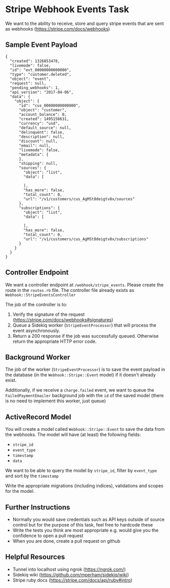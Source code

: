 # Stripe Webhook Events Task

We want to the ability to receive, store and query stripe events that are sent as webhooks (https://stripe.com/docs/webhooks)

## Sample Event Payload

```
{
  "created": 1326853478,
  "livemode": false,
  "id": "evt_00000000000000",
  "type": "customer.deleted",
  "object": "event",
  "request": null,
  "pending_webhooks": 1,
  "api_version": "2017-04-06",
  "data": {
    "object": {
      "id": "cus_00000000000000",
      "object": "customer",
      "account_balance": 0,
      "created": 1495156631,
      "currency": "usd",
      "default_source": null,
      "delinquent": false,
      "description": null,
      "discount": null,
      "email": null,
      "livemode": false,
      "metadata": {
      },
      "shipping": null,
      "sources": {
        "object": "list",
        "data": [

        ],
        "has_more": false,
        "total_count": 0,
        "url": "/v1/customers/cus_AgMSt8deigtv8x/sources"
      },
      "subscriptions": {
        "object": "list",
        "data": [

        ],
        "has_more": false,
        "total_count": 0,
        "url": "/v1/customers/cus_AgMSt8deigtv8x/subscriptions"
      }
    }
  }
}
```

## Controller Endpoint

We want a controller endpoint at `/webhook/stripe_events`. Please create the route in the `routes.rb` file. The controller file already exists as `Webhook::StripeEventsController`

The job of the controller is to:

1. Verify the signature of the request (https://stripe.com/docs/webhooks#signatures)
2. Queue a Sidekiq worker (`StripeEventProcessor`) that will process the event asynchronously.
3. Return a 200 response if the job was successfully queued. Otherwise return the appropriate HTTP error code.

## Background Worker

The job of the worker (`StripeEventProcessor`) is to save the event payload in the database (in the `Webhook::Stripe::Event` model) if it doesn't already exist. 

Additionally, if we receive a `charge.failed` event, we want to queue the `FailedPaymentEmailer` background job with the `id` of the saved model (there is no need to implement this worker, just queue)



## ActiveRecord Model

You will create a model called `Webhook::Stripe::Event` to save the data from the webhooks. The model will have (at least) the following fields:

* `stripe_id`
* `event_type`
* `timestamp`
* `data`

We want to be able to query the model by `stripe_id`, filter by `event_type` and sort by the `timestamp`

Write the appropriate migrations (including indices), validations and scopes for the model. 



## Further Instructions

* Normally you would save credentials such as API keys outside of source control but for the purpose of this task, feel free to hardcode these
* Write the tests you think are most appropriate e.g. would give you the confidence to open a pull request
* When you are done, create a pull request on github

## Helpful Resources

* Tunnel into localhost using ngrok (https://ngrok.com/)
* Sidekiq wiki (https://github.com/mperham/sidekiq/wiki)
* Stripe ruby docs (https://stripe.com/docs/api/ruby#intro)